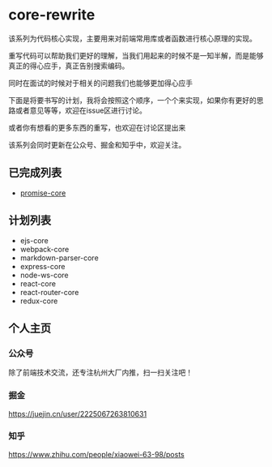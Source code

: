 # core-rewrite
该系列为代码核心实现，主要用来对前端常用库或者函数进行核心原理的实现。

重写代码可以帮助我们更好的理解，当我们用起来的时候不是一知半解，而是能够真正的得心应手，真正告别搜索编码。

同时在面试的时候对于相关的问题我们也能够更加得心应手

下面是将要书写的计划，我将会按照这个顺序，一个个来实现，如果你有更好的思路或者意见等等，欢迎在issue区进行讨论。

或者你有想看的更多东西的重写，也欢迎在讨论区提出来

该系列会同时更新在公众号、掘金和知乎中，欢迎关注。

## 已完成列表
- [promise-core](https://github.com/xwchris/core-rewrite/blob/main/packages/promise-core/promise-core.md)

## 计划列表
- ejs-core
- webpack-core
- markdown-parser-core
- express-core
- node-ws-core
- react-core
- react-router-core
- redux-core

## 个人主页
### 公众号
除了前端技术交流，还专注杭州大厂内推，扫一扫关注吧！

### 掘金
https://juejin.cn/user/2225067263810631
### 知乎
https://www.zhihu.com/people/xiaowei-63-98/posts
